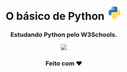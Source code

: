 <h1 align="center">O básico de Python <a href="https://www.python.org" target="_blank" rel="noreferrer"> <img src="https://raw.githubusercontent.com/devicons/devicon/master/icons/python/python-original.svg" alt="python" width="40" height="40"/></a></h1>

<h3 align="center">Estudando Python pelo W3Schools.</h3> 

<p align="center"><a href="https://www.w3profile.com/carolina-cvm" target="_blank"><img src="https://img.shields.io/badge/W3Schools-04AA6D?style=for-the-badge&logo=W3Schools&logoColor=white"></a></p>
<p><h3 align="center">Feito com ❤️ </h3></p>

